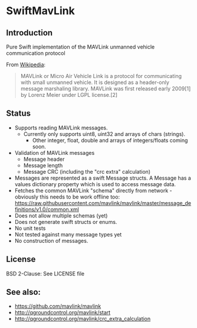 # SwiftMavLink

## Introduction

Pure Swift implementation of the MAVLink unmanned vehicle communication protocol

From [Wikipedia](https://en.wikipedia.org/wiki/MAVLink):

> MAVLink or Micro Air Vehicle Link is a protocol for communicating with small unmanned vehicle. It is designed as a header-only message marshaling library. MAVLink was first released early 2009[1] by Lorenz Meier under LGPL license.[2]

## Status

* Supports reading MAVLink messages.
  * Currently only supports uint8, uint32 and arrays of chars (strings).
    * Other integer, float, double and arrays of integers/floats coming soon.
* Validation of MAVLink messages
  * Message header
  * Message length
  * Message CRC (including the "crc extra" calculation)
* Messages are represented as a swift Message structs. A Message has a values dictionary property which is used to access message data.
* Fetches the common MAVLink "schema" directly from network - obviously this needs to be work offline too: https://raw.githubusercontent.com/mavlink/mavlink/master/message_definitions/v1.0/common.xml
* Does not allow multiple schemas (yet)
* Does not generate swift structs or enums.
* No unit tests
* Not tested against many message types yet
* No construction of messages.

## License

BSD 2-Clause: See LICENSE file

## See also:

* https://github.com/mavlink/mavlink
* http://qgroundcontrol.org/mavlink/start
* http://qgroundcontrol.org/mavlink/crc_extra_calculation

